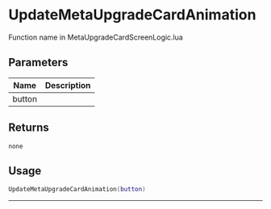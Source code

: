 # UpdateMetaUpgradeCardAnimation

Function name in MetaUpgradeCardScreenLogic.lua

## Parameters

| Name   | Description |
| ------ | ----------- |
| button |             |

## Returns

`none`

## Usage

```lua
UpdateMetaUpgradeCardAnimation(button)
```

---
